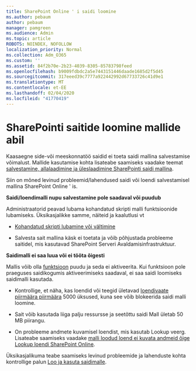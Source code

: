 ```yaml
---
title: SharePoint Online ' i saidi loomine
ms.author: pebaum
author: pebaum
manager: pamgreen
ms.audience: Admin
ms.topic: article
ROBOTS: NOINDEX, NOFOLLOW
localization_priority: Normal
ms.collection: Adm_O365
ms.custom: ''
ms.assetid: 84f2b70e-2b23-4039-8305-85783798feed
ms.openlocfilehash: b9009fdbdc2a5e7443151446daade1685d2f5d45
ms.sourcegitcommit: 317eeed39c7777a922442992d67733726c41d9e1
ms.translationtype: MT
ms.contentlocale: et-EE
ms.lasthandoff: 02/04/2020
ms.locfileid: "41770419"
---
```

# <a name="create-sharepoint-sites-using-templates"></a>SharePointi saitide loomine mallide abil

Kaasaegne side-või meeskonnatöö saidid ei toeta saidi mallina salvestamise võimalust. Mallide kasutamise kohta lisateabe saamiseks vaadake teemat [salvestamine, allalaadimine ja üleslaadimine SharePointi saidi mallina](https://docs.microsoft.com/sharepoint/dev/general-development/save-download-and-upload-a-sharepoint-site-as-a-template).

Siin on mõned levinud probleemid/lahendused saidi või loendi salvestamisel mallina SharePoint Online ' is. 

**Saidi/loendimalli nupu salvestamine pole saadaval või puudub**

Administraatorid peavad lubama kohandatud skripti malli funktsioonide lubamiseks. Üksikasjalikke samme, näiteid ja kaalutlusi vt 

- [Kohandatud skripti lubamine või vältimine](https://docs.microsoft.com/sharepoint/allow-or-prevent-custom-script)

- Salvesta sait mallina käsk ei toetata ja võib põhjustada probleeme saitidel, mis kasutavad SharePoint Serveri Avaldamisinfrastruktuur.

**Saidimalli ei saa luua või ei tööta õigesti**

Mallis võib olla [funktsioon](https://social.technet.microsoft.com/wiki/contents/articles/14423.sharepoint-2013-existing-features-guid.aspx) puudu ja seda ei aktiveerita. Kui funktsioon pole praeguses saidikogumis aktiveerimiseks saadaval, ei saa saidi loomiseks saidimalli kasutada.

- Kontrollige, et näha, kas loendid või teegid ületavad [loendivaate piirmäära piirmäära](https://support.office.com/article/Manage-large-lists-and-libraries-in-SharePoint-B8588DAE-9387-48C2-9248-C24122F07C59) 5000 üksused, kuna see võib blokeerida saidi malli loomine.

- Sait võib kasutada liiga palju ressursse ja seetõttu saidi Mall ületab 50 MB piirangu.


- On probleeme andmete kuvamisel loendist, mis kasutab Lookup veerg. Lisateabe saamiseks vaadake [malli loodud loend ei kuvata andmeid õige Lookup loendi SharePoint Online](https://docs.microsoft.com/sharepoint/support/lists-and-libraries/template-generated-list-incorrect-data).

Üksikasjalikuma teabe saamiseks levinud probleemide ja lahenduste kohta kontrollige palun [Loo ja kasuta saidimalle](https://support.office.com/article/Create-and-use-site-templates-60371B0F-00E0-4C49-A844-34759EBDD989).



